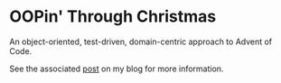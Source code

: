 # OOPin' Through Christmas

An object-oriented, test-driven, domain-centric approach to Advent of Code.

See the associated
[post](https://lukegeneva.dev/blog/oopin-through-christmas.html) on my blog for
more information.
